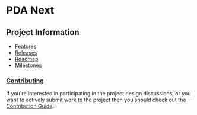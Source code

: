 # PDA Next

## Project Information

- [Features](https://github.com/PowerDNS-Admin/pda-next/blob/main/docs/wiki/project/features.md)
- [Releases](https://github.com/PowerDNS-Admin/pda-next/blob/main/docs/wiki/project/releases.md)
- [Roadmap](https://github.com/PowerDNS-Admin/pda-next/blob/main/docs/wiki/project/roadmap.md)
- [Milestones](https://github.com/PowerDNS-Admin/pda-next/blob/main/docs/wiki/project/milestones.md)

### [Contributing](https://github.com/PowerDNS-Admin/pda-next/blob/main/docs/wiki/contributing/README.md)

If you're interested in participating in the project design discussions, or you want to actively submit work to the
project then you should check out the
[Contribution Guide](https://github.com/PowerDNS-Admin/pda-next/blob/main/docs/wiki/contributing/README.md)!
